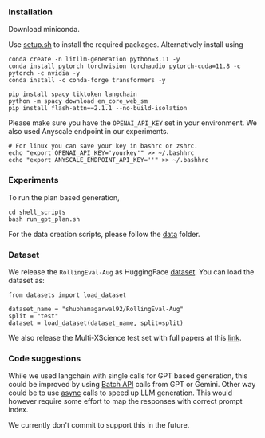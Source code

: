 ### Installation

Download miniconda.

Use [setup.sh](./setup.sh) to install the required packages. Alternatively install using

```
conda create -n litllm-generation python=3.11 -y
conda install pytorch torchvision torchaudio pytorch-cuda=11.8 -c pytorch -c nvidia -y
conda install -c conda-forge transformers -y

pip install spacy tiktoken langchain
python -m spacy download en_core_web_sm
pip install flash-attn==2.1.1 --no-build-isolation
```

Please make sure you have the `OPENAI_API_KEY` set in your environment. We also used Anyscale endpoint in our experiments. 

```
# For linux you can save your key in bashrc or zshrc.
echo "export OPENAI_API_KEY='yourkey'" >> ~/.bashhrc
echo "export ANYSCALE_ENDPOINT_API_KEY=''" >> ~/.bashhrc
```

### Experiments

To run the plan based generation, 

```
cd shell_scripts
bash run_gpt_plan.sh
```


For the data creation scripts, please follow the [data](./data/) folder.

### Dataset

We release the `RollingEval-Aug` as HuggingFace [dataset](https://huggingface.co/datasets/shubhamagarwal92/RollingEval-Aug). You can load the dataset as:


```
from datasets import load_dataset

dataset_name = "shubhamagarwal92/RollingEval-Aug"
split = "test"
dataset = load_dataset(dataset_name, split=split)
```

We also release the Multi-XScience test set with full papers at this [link](https://huggingface.co/datasets/shubhamagarwal92/multi_x_science_test_full). 


### Code suggestions

While we used langchain with single calls for GPT based generation, this could be improved by using [Batch API](https://platform.openai.com/docs/guides/batch) calls from GPT or Gemini. Other way could be to use [async](https://community.openai.com/t/how-to-do-asynchronous-calls-with-the-latest-api-version/478439) calls to speed up LLM generation. This would however require some effort to map the responses with correct prompt index. 

We currently don't commit to support this in the future.  